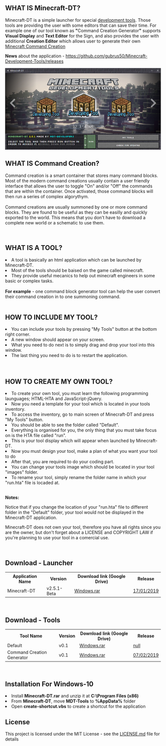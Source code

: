 ## WHAT IS Minecraft-DT?
<p>Minecraft-DT is a simple launcher for special <a href="#">development tools</a>. Those tools are providing the user with some editors that can save their time. For example one of our tool known as <b>"</b>Command Creation Generator<b>"</b> supports <b>Visual Display</b> and <b>Text Editor</b> for the Sign, and also provides the user with additional <b>Creation Editor</b> which allows user to generate their own <a href="#">Minecraft Command Creation</a></p>

<p><b>News</b> about the application - <a href="https://github.com/gubrus50/Minecraft-Development-Tools/releases" target="_blank">https://github.com/gubrus50/Minecraft-Development-Tools/releases</a></p>

<img src="https://github.com/gubrus50/Minecraft-Development-Tools/blob/master/app/images/Minecraft-DT.png"/>

## WHAT IS Command Creation?
<p>Command creation is a smart container that stores many command blocks. Most of the modern command creations usually contain a user friendly interface that allows the user to toggle "On" and/or "Off" the commands that are within the container. Once activated, those command blocks will then run a series of complex algorythym.
<br /><br />
Command creations are usually summoned by one or more command blocks. They are found to be useful as they can be easilly and quickly exported to the world. This means that you don't have to download a complete new world or a schematic to use them.</p>




<br />

## WHAT IS A TOOL?
<li>A tool is basically an html application which can be launched by Minecraft-DT.</li>
<li>Most of the tools should be baised on the game called minecraft.</li>
<li>They provide useful mecanics to help out minecraft engineers in some basic or complex tasks.</li>
<br/><b>For example</b> - one command block generator tool can help the user convert their command creation in to one summoning command.<br />

<br />

## HOW TO INCLUDE MY TOOL?
<li>You can include your tools by pressing "My Tools" button at the bottom right corner.</li>
<li>A new window should appear on your screen.</li>
<li>What you need to do next is to simply drag and drop your tool into this window.</li>
<li>The last thing you need to do is to restart the application.</li><br />

<br />

## HOW TO CREATE MY OWN TOOL?
<li>To create your own tool, you must learn the following programming launguages; HTML-HTA and JavaScript-jQuery.</li>
<li>Now you need a template for your tool which is located in your tools inventory.</li>
<li>To access the inventory, go to main screen of Minecraft-DT and press "My Tools" button.</li>
<li>You should be able to see the folder called "Default".</li>
<li>Everything is organised for you, the only thing that you must take focus on is the HTA file called "run".</li>
<li>This is your tool display which will appear when launched by Minecraft-DT.</li>
<li>Now you must design your tool, make a plan of what you want your tool to do</li>
<li>After that, you are required to do your coding part.</li>
<li>You can change your tools image which should be located in your tool "images" folder.</li>
<li>To rename your tool, simply rename the folder name in which your "run.hta" file is locaded at.</li>

<br /><b>Notes:</b><p>
Notice that if you change the location of your "run.hta" file to different folder in the "Default" folder, your tool would not be displayed in the Minecraft-DT application.</p>

<p>Minecraft-DT does not own your tool, therefore you have all rights since you are the owner, but don't forget
about a LICENSE and COPYRIGHT LAW if you're planning to use your tool in a comercial use.</p><br />

## Download - Launcher
<table>
  <tr>
    <th>Application Name</th>
    <th>Version</th>
    <th>Download link (Google Drive)</th>
    <th>Release</th>
  </tr>
  <tr>
    <td>Minecraft-DT</td>
    <td>v2.5.1-Beta</td>
    <td>
      <a href="https://drive.google.com/open?id=1azVo6izrRS_18ZeFVsqOQuIwLL0hKL1Y" target="_blank">Windows.rar</a>
    </td>
    <td>
      <a href="https://github.com/gubrus50/Minecraft-DT/releases/tag/v2.5-Beta" target="_blank">17/01/2019</a>
    </td>
  </tr>
</table>
<br />

## Download - Tools
<table>
  <tr>
    <th>Tool Name</th>
    <th>Version</th>
    <th>Download link (Google Drive)</th>
    <th>Release</th>
  </tr>
  <tr>
    <td>Default</td>
    <td>v0.1</td>
    <td>
      <a href="https://drive.google.com/open?id=1EsclPOV8StDBFTydVyoqkY8zVoLuIwKv">Windows.rar</a>
    </td>
    <td><a href="#" target="_blank">null</a></td>
  </tr>
  <tr>
    <td>Command Creation Generator</td>
    <td>v0.1</td>
    <td>
      <a href="https://drive.google.com/open?id=1sXqwemYX0OIhKoYrOsbHEir-pLzFU_e2" target="_blank">Windows.rar</a>
    </td>
    <td><a href="https://github.com/gubrus50/Minecraft-DT/releases/tag/CCG-v0.1" target="_blank">07/02/2019</a></td>
  </tr>
</table><br />

## Installation For Windows-10
<li>Install<b> Minecraft-DT.rar</b> and unzip it at <b>C:\Program Files (x86)</b></li>
<li>From <b>Minecraft-DT</b>, move <b>MDT-Tools</b> to <b>%AppData%</b> folder</li>
<li>Open <b>create-shortcut.vbs</b> to create a shortcut for the application</li>

## License

This project is licensed under the MIT License - see the [LICENSE.md](LICENSE.md) file for details
